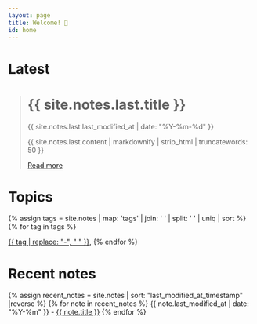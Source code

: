 ```yaml
---
layout: page
title: Welcome! 🥬
id: home
---
```


# Latest

> # {{ site.notes.last.title }}
> 
> <time datetime="{{ sites.notes.last.last_modified_at | date_to_xmlschema }}">
>   {{ site.notes.last.last_modified_at | date: "%Y-%m-%d" }}
> </time>
> 
> {{ site.notes.last.content | markdownify | strip_html | truncatewords: 50 }}
> 
> <a class="internal-link" href="{{ site.notes.last.url }}">Read more</a>

# Topics

{% assign tags = site.notes | map: 'tags' | join: ' '  | split: ' ' | uniq | sort %}
{% for tag in tags %}
<div style="display: inline"><a class="tag" href="#{{tag}}" target="_self">{{ tag | replace: "-", "&nbsp;" }}</a>,</div>
{% endfor %}

# Recent notes
{% assign recent_notes = site.notes | sort: "last_modified_at_timestamp" |reverse %}
{% for note in recent_notes %}
{{ note.last_modified_at | date: "%Y-%m" }} - <a class="internal-link" href="{{ site.baseurl }}{{ note.url }}">{{ note.title }}</a>
{% endfor %}